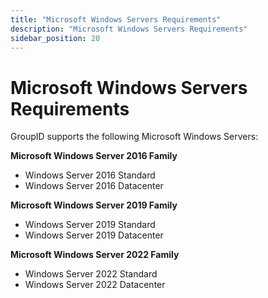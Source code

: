 ```yaml
---
title: "Microsoft Windows Servers Requirements"
description: "Microsoft Windows Servers Requirements"
sidebar_position: 20
---
```


# Microsoft Windows Servers Requirements

GroupID supports the following Microsoft Windows Servers:

**Microsoft Windows Server 2016 Family**

- Windows Server 2016 Standard
- Windows Server 2016 Datacenter

**Microsoft Windows Server 2019 Family**

- Windows Server 2019 Standard
- Windows Server 2019 Datacenter

**Microsoft Windows Server 2022 Family**

- Windows Server 2022 Standard
- Windows Server 2022 Datacenter
